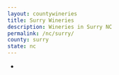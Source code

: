 ```yaml
---
layout: countywineries
title: Surry Wineries
description: Wineries in Surry NC
permalink: /nc/surry/
county: surry
state: nc
---
```

-
